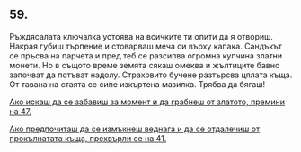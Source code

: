 ## 59.

Ръждясалата ключалка устоява на всичките ти опити да я отвориш.
Накрая губиш търпение и стоварваш меча си върху капака. Сандъкът
се пръсва на парчета и пред теб се разсипва огромна купчина златни
монети. Но в същото време земята сякаш омеква и жълтиците бавно
започват да потъват надолу. Страховито бучене разтърсва цялата
къща. От тавана на стаята се сипе изкъртена мазилка. Трябва да
бягаш!

[Ако искаш да се забавиш за момент и да грабнеш от златото,
премини на 47.](./47)

[Ако предпочиташ да се измъкнеш веднага и да се отдалечиш от
прокълнатата къща, прехвърли се на 41.](./41)
